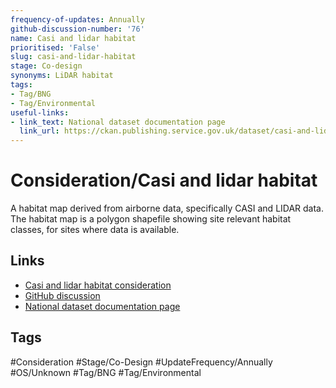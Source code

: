 ```yaml
---
frequency-of-updates: Annually
github-discussion-number: '76'
name: Casi and lidar habitat
prioritised: 'False'
slug: casi-and-lidar-habitat
stage: Co-design
synonyms: LiDAR habitat
tags:
- Tag/BNG
- Tag/Environmental
useful-links:
- link_text: National dataset documentation page
  link_url: https://ckan.publishing.service.gov.uk/dataset/casi-and-lidar-habitat-map
---
```


# Consideration/Casi and lidar habitat

A habitat map derived from airborne data, specifically CASI and LIDAR data. The habitat map is a polygon shapefile showing site relevant habitat classes, for sites where data is available.

## Links

* [Casi and lidar habitat consideration](https://design.planning.data.gov.uk/planning-consideration/casi-and-lidar-habitat)
* [GitHub discussion](https://github.com/digital-land/data-standards-backlog/discussions/76)
* [National dataset documentation page](https://ckan.publishing.service.gov.uk/dataset/casi-and-lidar-habitat-map)

## Tags

#Consideration #Stage/Co-Design #UpdateFrequency/Annually #OS/Unknown #Tag/BNG #Tag/Environmental